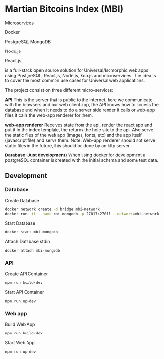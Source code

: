 # Martian Bitcoins Index (MBI)

Microservices

Docker

PostgreSQL
MongoDB

Node.js

React.js

 is a full-stack open source solution for Universal/Isomorphic web apps using PostgreSQL, React.js, Node.js, Koa.js and microservices. The idea is to cover the most common use cases for Universal web applications.

The project consist on three different micro-services:

__API__
This is the server that is public to the internet, here we communicate with the browsers and our web client app, the API knows how to access the database and when it needs to do a server side render it calls or web-app files it calls the web-app renderer for them.

__web-app renderer__
Receives state from the api, render the react app and put it in the index template, the returns the hole site to the api.
Also serve the static files of the web app (images, fonts, etc) and the app itself (javascript file) and serve them.
Note: Web-app renderer should not serve static files in the future, this should be done by an http server.

__Database (Just development)__
When using docker for development a postgreSQL container is created with the initial schema and some test data.

## Development

### Database

Create Database

```sh
docker network create -d bridge mbi-network
docker run -it --name mbi-mongodb -p 27017:27017 --network=mbi-network mongo:3.6.8-stretch
```

Start Database

```sh
docker start mbi-mongodb
```

Attach Database stdin

```sh
docker attach mbi-mongodb
```

### API

Create API Container

```sh
npm run build-dev

```

Start API Container

```sh
npm run up-dev
```

### Web app

Build Web App

```sh
npm run build-dev
```

Start Web App

```sh
npm run up-dev
```